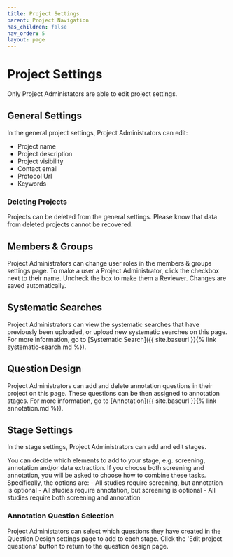 ```yaml
---
title: Project Settings
parent: Project Navigation
has_children: false
nav_order: 5
layout: page
---
```


# Project Settings
Only Project Administators are able to edit project settings.

## General Settings
In the general project settings, Project Administrators can edit:

* Project name
* Project description
* Project visibility
* Contact email
* Protocol Url
* Keywords

### Deleting Projects
Projects can be deleted from the general settings. Please know that data from deleted projects cannot be recovered.

## Members & Groups
Project Administrators can change user roles in the members & groups settings page. To make a user a Project Administrator, click the checkbox next to their name. Uncheck the box to make them a Reviewer. Changes are saved automatically.

## Systematic Searches
Project Administrators can view the systematic searches that have previously been uploaded, or upload new systematic searches on this page. For more information, go to [Systematic Search]({{ site.baseurl }}{% link systematic-search.md %}).

## Question Design
Project Administrators can add and delete annotation questions in their project on this page. These questions can be then assigned to annotation stages. For more information, go to [Annotation]({{ site.baseurl }}{% link annotation.md %}).

## Stage Settings
In the stage settings, Project Administrators can add and edit stages.

You can decide which elements to add to your stage, e.g. screening, annotation and/or data extraction. If you choose both screening and annotation, you will be asked to choose how to combine these tasks. Specifically, the options are:
	- All studies require screening, but annotation is optional
	- All studies require annotation, but screening is optional
	- All studies require both screening and annotation

### Annotation Question Selection
Project Administators can select which questions they have created in the Question Design settings page to add to each stage. Click the 'Edit project questions' button to return to the question design page.
